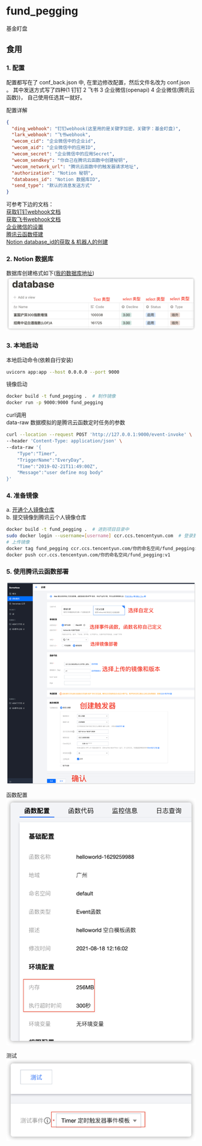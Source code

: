 # fund_pegging

基金盯盘


## 食用

### 1. 配置
配置都写在了 conf_back.json 中, 在里边修改配置，然后文件名改为 conf.json 。
其中发送方式写了四种(1 钉钉 2 飞书 3 企业微信(openapi) 4 企业微信(腾讯云函数))，
自己使用任选其一就好。

配置详解
```json
{
  "ding_webhook": "钉钉webhook(这里用的是关键字加密，关键字：基金盯盘)", 
  "lark_webhook": "飞书webhook",
  "wecom_cid": "企业微信中的企业id",
  "wecom_aid": "企业微信中的应用ID",
  "wecom_secret": "企业微信中的应用Secret",
  "wecom_sendkey": "你自己在腾讯云函数中创建秘钥",
  "wecom_network_url": "腾讯云函数中的触发器请求地址",
  "authorization": "Notion 秘钥",
  "databases_id": "Notion 数据库ID",
  "send_type": "默认的消息发送方式"
}
```

可参考下边的文档：  
[获取钉钉webhook文档](https://help.aliyun.com/document_detail/121918.html?utm_content=g_1000230851&spm=5176.20966629.toubu.3.f2991ddcpxxvD1#title-nw5-v22-9in)  
[获取飞书webhook文档](https://open.feishu.cn/document/ukTMukTMukTM/ucTM5YjL3ETO24yNxkjN)  
[企业微信的设置](https://github.com/easychen/wecomchan)  
[腾讯云函数搭建](https://github.com/easychen/wecomchan/tree/main/go-scf)  
[Notion database_id的获取 & 机器人的创建](https://sspai.com/post/66658)


### 2. Notion 数据库
数据库创建格式如下([我的数据库地址](https://joys.notion.site/a1498df489724b638c713618806380cf?v=08899d34db7347a38cc1d6d4edea1b76))
![](./static/database.png)

### 3. 本地启动
本地启动命令(依赖自行安装)
```bash
uvicorn app:app --host 0.0.0.0 --port 9000
```

镜像启动
```bash
docker build -t fund_pegging .  # 制作镜像
docker run -p 9000:9000 fund_pegging
```

curl调用  
data-raw 数据模拟的是腾讯云函数定时任务的参数
```bash
curl --location --request POST 'http://127.0.0.1:9000/event-invoke' \
--header 'Content-Type: application/json' \
--data-raw '{
    "Type":"Timer",
    "TriggerName":"EveryDay",
    "Time":"2019-02-21T11:49:00Z",
    "Message":"user define msg body"
}'
```

### 4. 准备镜像
a. [开通个人镜像仓库](https://cloud.tencent.com/document/product/1141/50332)  
b. 提交镜像到腾讯云个人镜像仓库
```bash
docker build -t fund_pegging .  # 进到项目目录中
sudo docker login --username=[username] ccr.ccs.tencentyun.com  # 登录到腾讯云 registry
# 上传镜像
docker tag fund_pegging ccr.ccs.tencentyun.com/你的命名空间/fund_pegging:v1
docker push ccr.ccs.tencentyun.com/你的命名空间/fund_pegging:v1
```

### 5. 使用腾讯云函数部署
![](./static/yun_fun.png)

函数配置  
![](./static/set.png)

测试  
![](./static/test.png)